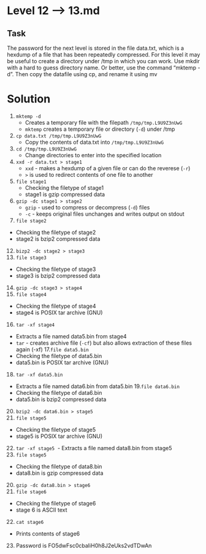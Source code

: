 # Level 12 --> 13.md

## Task
The password for the next level is stored in the file data.txt, which is a hexdump of a file that has been repeatedly compressed. For this level it may be useful to create a directory under /tmp in which you can work. Use mkdir with a hard to guess directory name. Or better, use the command “mktemp -d”. Then copy the datafile using cp, and rename it using mv

# Solution
1. `mktemp -d`
   - Creates a temporary file with the filepath `/tmp/tmp.L9U9Z3nUwG`
   - `mktemp` creates a temporary file or directory (`-d`) under /tmp
3. `cp data.txt /tmp/tmp.L9U9Z3nUwG`
   - Copy the contents of data.txt into `/tmp/tmp.L9U9Z3nUwG`
4. `cd /tmp/tmp.L9U9Z3nUwG`
   - Change directories to enter into the specified location
5. `xxd -r data.txt > stage1`
   - `xxd` - makes a hexdump of a given file or can do the reverese (`-r`)
   - `>` is used to redirect contents of one file to another 
6. `file stage1`
   - Checking the filetype of stage1
   - stage1 is gzip compressed data
7. `gzip -dc stage1 > stage2`
   - `gzip` - used to compress or decompress (`-d`) files
   - `-c` - keeps original files unchanges and writes output on stdout
11. `file stage2`
   - Checking the filetype of stage2
   - stage2 is bzip2 compressed data
12. `bizp2 -dc stage2 > stage3`
13. `file stage3`
   - Checking the filetype of stage3
   - stage3 is bzip2 compressed data
14. `gzip -dc stage3 > stage4`
15. `file stage4`
   - Checking the filetype of stage4
   - stage4 is POSIX tar archive (GNU)
16. `tar -xf stage4`
   - Extracts a file named data5.bin from stage4
   - `tar` - creates archive file (`-cf`) but also allows extraction of these files again (-xf)
17.`file data5.bin`
   - Checking the filetype of data5.bin
   - data5.bin is POSIX tar archive (GNU)
18. `tar -xf data5.bin`
   - Extracts a file named data6.bin from data5.bin
19.`file data6.bin`
   - Checking the filetype of data6.bin
   - data5.bin is bzip2 compressed data
20. `bzip2 -dc data6.bin > stage5`
21. `file stage5`
   - Checking the filetype of stage5
   - stage5 is POSIX tar archive (GNU)
22. `tar -xf stage5`
﻿   - Extracts a file named data8.bin from stage5
23. `file stage5`
   - Checking the filetype of data8.bin
   - data8.bin is gzip compressed data
20. `gzip -dc data8.bin > stage6`
21. `file stage6`
   - Checking the filetype of stage6
   - stage 6 is ASCII text
22. `cat stage6`
   - Prints contents of stage6
23. Password is FO5dwFsc0cbaIiH0h8J2eUks2vdTDwAn
